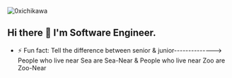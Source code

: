 <p align="left"> <img src="https://komarev.com/ghpvc/?username=0xmark2909&label=Profile%20views&color=0e75b6&style=flat" alt="0xichikawa" /> </p>

## Hi there 👋 I'm Software Engineer.

- ⚡ Fun fact: Tell the difference between senior & junior--------------> People who live near Sea are Sea-Near & People who live near Zoo are Zoo-Near
                
